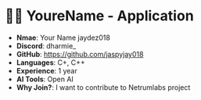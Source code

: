 
#  🧑‍💻 YoureName - Application

- **Nmae**: Your Name jaydez018
- **Discord**: dharmie_
- **GitHub**: https://github.com/jaspyjay018
- **Languages**: C+, C++
- **Experience**: 1 year
- **AI Tools**: Open AI
- **Why Join?**: I want to contribute to Netrumlabs project
